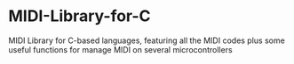 MIDI-Library-for-C
==================

MIDI Library for C-based languages, featuring all the MIDI codes plus some useful functions for manage MIDI on several microcontrollers
